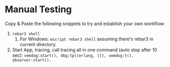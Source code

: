 # Manual Testing

Copy & Paste the following snippets to try and establish your own workflow:

1. `rebar3 shell`
   1. For Windows: `escript rebar3 shell` assuming there's rebar3 in current directory.
2. Start App, tracing, call tracing all in one command (auto stop after 10 sec):
   `vemdog:start(), dbg:tpl(erlang, []), vemdog:t(), observer:start().`
